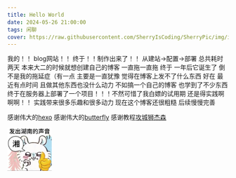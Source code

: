 ```yaml
---
title: Hello World
date: 2024-05-26 21:00:00
tags: 闲聊
cover: https://raw.githubusercontent.com/SherryIsCoding/SherryPic/img/img/118598988_p0_master1200.jpg
---
```


我的！！ blog网站！！ 终于！！制作出来了！！
从建站->配置->部署 总共耗时两天 
本来大二的时候就想创建自己的博客 一直拖一直拖 终于 一年后它诞生了
倒不是我的拖延症（有一点 主要是一直犹豫 觉得在博客上发不了什么东西
好在 最近有点时间 且做其他东西也没什么动力 不如搞一个自己的博客
也学到了不少东西 终于在服务器上部署了一个项目！！！不然可惜了我白嫖的试用期
还是得实践啊啊啊！！ 实践带来很多乐趣和很多动力
现在这个博客还很粗糙 后续慢慢完善

感谢伟大的[hexo](https://hexo.io/zh-cn/)
感谢伟大的[butterfly](https://butterfly.js.org/)
感谢教程[攻城狮杰森](https://pdpeng.github.io/2022/01/19/setup-personal-blog/)

<div style="display:inline-block;"> 
<img width="20%" src="https://raw.githubusercontent.com/SherryIsCoding/SherryPic/img/img/Screenshot_20240425_151633.jpg" alt="Image" style="float: left; margin-right: 10px;"> 
</div>


